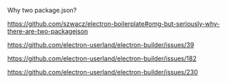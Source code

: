 Why two package.json?

https://github.com/szwacz/electron-boilerplate#omg-but-seriously-why-there-are-two-packagejson

https://github.com/electron-userland/electron-builder/issues/39

https://github.com/electron-userland/electron-builder/issues/182

https://github.com/electron-userland/electron-builder/issues/230
